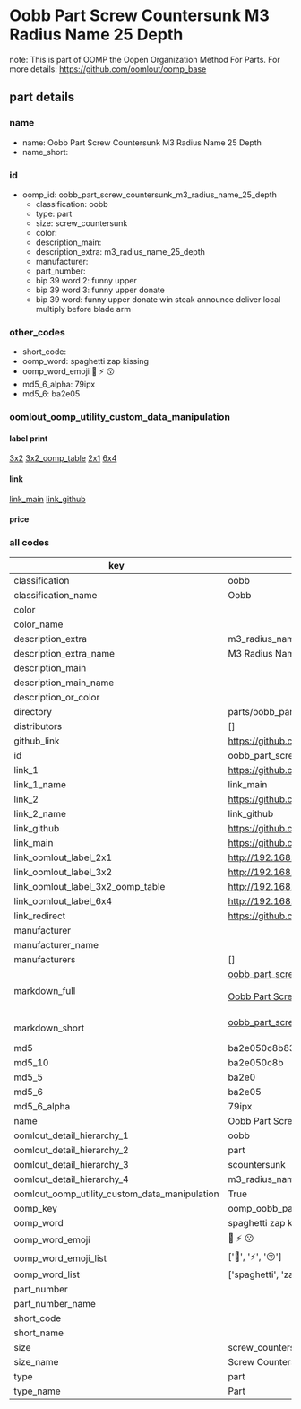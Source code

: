 # Oobb Part Screw Countersunk M3 Radius Name 25 Depth  

note: This is part of OOMP the Oopen Organization Method For Parts. For more details: https://github.com/oomlout/oomp_base

##  part details
  







### name
* name: Oobb Part Screw Countersunk M3 Radius Name 25 Depth
* name_short: 
### id
* oomp_id: oobb_part_screw_countersunk_m3_radius_name_25_depth
  * classification: oobb
  * type: part
  * size: screw_countersunk
  * color: 
  * description_main: 
  * description_extra: m3_radius_name_25_depth
  * manufacturer: 
  * part_number: 
  * bip 39 word 2: funny upper
  * bip 39 word 3: funny upper donate
  * bip 39 word: funny upper donate win steak announce deliver local multiply before blade arm

### other_codes
* short_code: 
* oomp_word: spaghetti zap kissing
* oomp_word_emoji :spaghetti: :zap: :kissing:
* md5_6_alpha: 79ipx
* md5_6: ba2e05






### oomlout_oomp_utility_custom_data_manipulation
#### label print
[3x2](http://192.168.1.245:1112/?label=oomp%2079ipx)
[3x2_oomp_table](http://192.168.1.108:1112/?label=oomp%2079ipx)
[2x1](http://192.168.1.242:1112/?label=oomp%2079ipx)
[6x4](http://192.168.1.55:1112/?label=oomp%2079ipx)    

#### link

[link_main](https://github.com/oomlout/oomlout_oomp_version_1_messy/tree/main/parts/oobb_part_screw_countersunk_m3_radius_name_25_depth) [link_github](https://github.com/oomlout/oomlout_oomp_version_1_messy/tree/main/parts/oobb_part_screw_countersunk_m3_radius_name_25_depth)                             

#### price







### all codes 
| key | value |  
| --- | --- |  
| classification | oobb |  
| classification_name | Oobb |  
| color |  |  
| color_name |  |  
| description_extra | m3_radius_name_25_depth |  
| description_extra_name | M3 Radius Name 25 Depth |  
| description_main |  |  
| description_main_name |  |  
| description_or_color |   |  
| directory | parts/oobb_part_screw_countersunk_m3_radius_name_25_depth |  
| distributors | [] |  
| github_link | https://github.com/oomlout/oomlout_oomp_part_src/tree/main/parts/oobb_part_screw_countersunk_m3_radius_name_25_depth |  
| id | oobb_part_screw_countersunk_m3_radius_name_25_depth |  
| link_1 | https://github.com/oomlout/oomlout_oomp_version_1_messy/tree/main/parts/oobb_part_screw_countersunk_m3_radius_name_25_depth |  
| link_1_name | link_main |  
| link_2 | https://github.com/oomlout/oomlout_oomp_version_1_messy/tree/main/parts/oobb_part_screw_countersunk_m3_radius_name_25_depth |  
| link_2_name | link_github |  
| link_github | https://github.com/oomlout/oomlout_oomp_version_1_messy/tree/main/parts/oobb_part_screw_countersunk_m3_radius_name_25_depth |  
| link_main | https://github.com/oomlout/oomlout_oomp_version_1_messy/tree/main/parts/oobb_part_screw_countersunk_m3_radius_name_25_depth |  
| link_oomlout_label_2x1 | http://192.168.1.242:1112/?label=oomp%2079ipx |  
| link_oomlout_label_3x2 | http://192.168.1.245:1112/?label=oomp%2079ipx |  
| link_oomlout_label_3x2_oomp_table | http://192.168.1.108:1112/?label=oomp%2079ipx |  
| link_oomlout_label_6x4 | http://192.168.1.55:1112/?label=oomp%2079ipx |  
| link_redirect | https://github.com/oomlout/oomlout_oomp_version_1_messy/tree/main/parts/oobb_part_screw_countersunk_m3_radius_name_25_depth |  
| manufacturer |  |  
| manufacturer_name |  |  
| manufacturers | [] |  
| markdown_full | [oobb_part_screw_countersunk_m3_radius_name_25_depth](none)<br>[](none)<br>[Oobb Part Screw Countersunk M3 Radius Name 25 Depth](none)<br><br> |  
| markdown_short | [oobb_part_screw_countersunk_m3_radius_name_25_depth](none)<br><br> |  
| md5 | ba2e050c8b834740256a8fb4823bc2f1 |  
| md5_10 | ba2e050c8b |  
| md5_5 | ba2e0 |  
| md5_6 | ba2e05 |  
| md5_6_alpha | 79ipx |  
| name | Oobb Part Screw Countersunk M3 Radius Name 25 Depth |  
| oomlout_detail_hierarchy_1 | oobb |  
| oomlout_detail_hierarchy_2 | part |  
| oomlout_detail_hierarchy_3 | scountersunk |  
| oomlout_detail_hierarchy_4 | m3_radius_name_25_depth |  
| oomlout_oomp_utility_custom_data_manipulation | True |  
| oomp_key | oomp_oobb_part_screw_countersunk_m3_radius_name_25_depth |  
| oomp_word | spaghetti zap kissing |  
| oomp_word_emoji | :spaghetti: :zap: :kissing: |  
| oomp_word_emoji_list | [':spaghetti:', ':zap:', ':kissing:'] |  
| oomp_word_list | ['spaghetti', 'zap', 'kissing'] |  
| part_number |  |  
| part_number_name |  |  
| short_code |  |  
| short_name |  |  
| size | screw_countersunk |  
| size_name | Screw Countersunk |  
| type | part |  
| type_name | Part |  
